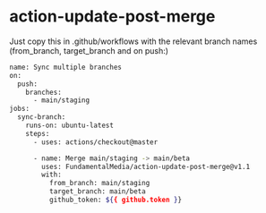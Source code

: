# action-update-post-merge

Just copy this in .github/workflows with the relevant branch names (from_branch, target_branch and on push:)

```bash
name: Sync multiple branches
on:
  push:
    branches:
      - main/staging
jobs:
  sync-branch:
    runs-on: ubuntu-latest
    steps:
      - uses: actions/checkout@master

      - name: Merge main/staging -> main/beta
        uses: FundamentalMedia/action-update-post-merge@v1.1
        with:
          from_branch: main/staging
          target_branch: main/beta
          github_token: ${{ github.token }}

```